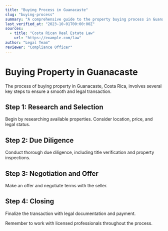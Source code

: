 ```yaml
---
title: "Buying Process in Guanacaste"
slug: "buying-process"
summary: "A comprehensive guide to the property buying process in Guanacaste, Costa Rica."
last_verified_at: "2023-10-01T00:00:00Z"
sources:
  - title: "Costa Rican Real Estate Law"
    url: "https://example.com/law"
author: "Legal Team"
reviewer: "Compliance Officer"
---
```


# Buying Property in Guanacaste

The process of buying property in Guanacaste, Costa Rica, involves several key steps to ensure a smooth and legal transaction.

## Step 1: Research and Selection
Begin by researching available properties. Consider location, price, and legal status.

## Step 2: Due Diligence
Conduct thorough due diligence, including title verification and property inspections.

## Step 3: Negotiation and Offer
Make an offer and negotiate terms with the seller.

## Step 4: Closing
Finalize the transaction with legal documentation and payment.

Remember to work with licensed professionals throughout the process.